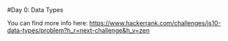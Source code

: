 #Day 0: Data Types

You can find more info here: https://www.hackerrank.com/challenges/js10-data-types/problem?h_r=next-challenge&h_v=zen